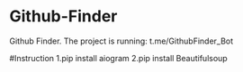 # Github-Finder
Github Finder. The project is running: t.me/GithubFinder_Bot

#Instruction
1.pip install aiogram
2.pip install Beautifulsoup



